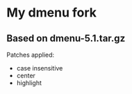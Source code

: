 # My dmenu fork
## Based on dmenu-5.1.tar.gz

Patches applied:
- case insensitive
- center
- highlight